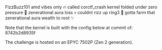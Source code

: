 FizzBuzz101
amd vibes only 🔥 called corctf\_crash kernel folded under zero pressure 🗿 zenerational aura loss 💀 couldnt rizz up ring3 🥀 gotta farm that zenerational aura wealth to root ✨

Note that the kernel is built with the config below at commit of: 8742b2d8935f

The challenge is hosted on an EPYC 7502P (Zen 2 generation).

